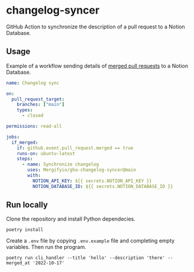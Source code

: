 # changelog-syncer

GitHub Action to synchronize the description of a pull request to a Notion Database.

## Usage

Example of a workflow sending details of [merged pull requests](https://docs.github.com/en/actions/using-workflows/events-that-trigger-workflows#running-your-workflow-when-a-pull-request-merges-1) to a Notion Database.

```yaml
name: Changelog sync

on:
  pull_request_target:
    branches: ["main"]
    types:
      - closed

permissions: read-all

jobs:
  if_merged:
    if: github.event.pull_request.merged == true
    runs-on: ubuntu-latest
    steps:
      - name: Synchronize changelog
        uses: Mergifyio/gha-changelog-syncer@main
        with:
          NOTION_API_KEY: ${{ secrets.NOTION_API_KEY }}
          NOTION_DATABASE_ID: ${{ secrets.NOTION_DATABASE_ID }}
```

## Run locally

Clone the repository and install Python dependecies.

```
poetry install
```

Create a `.env` file by copying `.env.example` file and completing empty variables. Then run the program.

```
poetry run cli_handler --title 'hello' --description 'there' --merged_at '2022-10-17'
```
